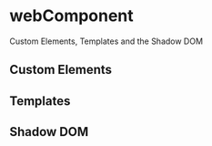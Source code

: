 # webComponent

Custom Elements, Templates and the Shadow DOM

## Custom Elements

## Templates

## Shadow DOM
